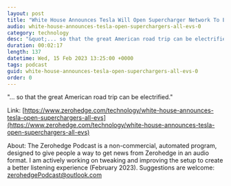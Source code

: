 ```yaml
---
layout: post
title: "White House Announces Tesla Will Open Supercharger Network To Expand EV Access "
audio: white-house-announces-tesla-open-superchargers-all-evs-0
category: technology
desc: "&quot;... so that the great American road trip can be electrified.&quot; "
duration: 00:02:17
length: 137
datetime: Wed, 15 Feb 2023 13:25:00 +0000
tags: podcast
guid: white-house-announces-tesla-open-superchargers-all-evs-0
order: 0
---
```

&quot;... so that the great American road trip can be electrified.&quot; 

Link: [https://www.zerohedge.com/technology/white-house-announces-tesla-open-superchargers-all-evs](https://www.zerohedge.com/technology/white-house-announces-tesla-open-superchargers-all-evs)

About: The Zerohedge Podcast is a non-commercial, automated program, designed to give people a way to get news from Zerohedge in an audio format.  I am actively working on tweaking and improving the setup to create a better listening experience (February 2023).  Suggestions are welcome: [zerohedgePodcast@outlook.com](mailto:zerohedgePodcast@outlook.com)